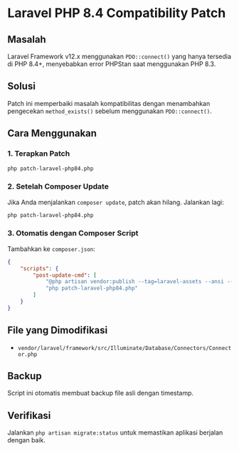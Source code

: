 # Laravel PHP 8.4 Compatibility Patch

## Masalah
Laravel Framework v12.x menggunakan `PDO::connect()` yang hanya tersedia di PHP 8.4+, menyebabkan error PHPStan saat menggunakan PHP 8.3.

## Solusi
Patch ini memperbaiki masalah kompatibilitas dengan menambahkan pengecekan `method_exists()` sebelum menggunakan `PDO::connect()`.

## Cara Menggunakan

### 1. Terapkan Patch
```bash
php patch-laravel-php84.php
```

### 2. Setelah Composer Update
Jika Anda menjalankan `composer update`, patch akan hilang. Jalankan lagi:
```bash
php patch-laravel-php84.php
```

### 3. Otomatis dengan Composer Script
Tambahkan ke `composer.json`:
```json
{
    "scripts": {
        "post-update-cmd": [
            "@php artisan vendor:publish --tag=laravel-assets --ansi --force",
            "php patch-laravel-php84.php"
        ]
    }
}
```

## File yang Dimodifikasi
- `vendor/laravel/framework/src/Illuminate/Database/Connectors/Connector.php`

## Backup
Script ini otomatis membuat backup file asli dengan timestamp.

## Verifikasi
Jalankan `php artisan migrate:status` untuk memastikan aplikasi berjalan dengan baik.
